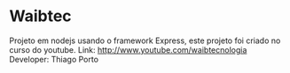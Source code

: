 Waibtec
=========================

Projeto em nodejs usando o framework Express, este projeto foi criado no curso do youtube.
Link: http://www.youtube.com/waibtecnologia
Developer: Thiago Porto
